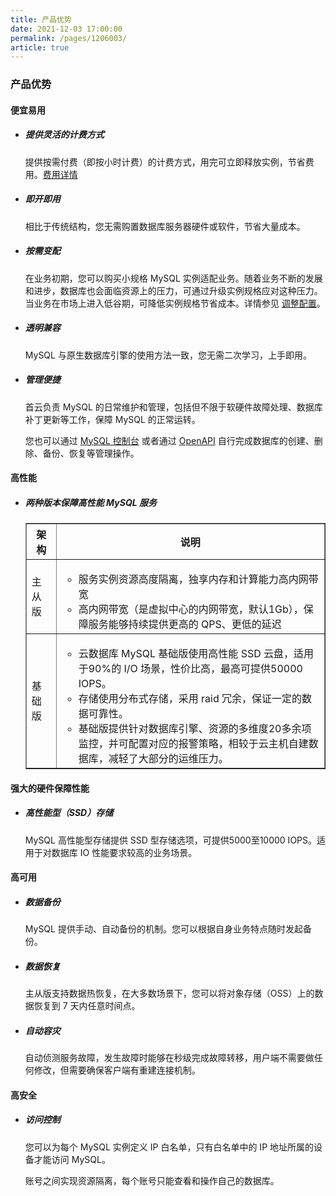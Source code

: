 ```yaml
---
title: 产品优势
date: 2021-12-03 17:00:00
permalink: /pages/1206003/
article: true
---
```


### 产品优势

#### 便宜易用

- ##### 提供灵活的计费方式

  提供按需付费（即按小时计费）的计费方式，用完可立即释放实例，节省费用。[费用详情](../03.购买指南/00.计费概述.md)

- ##### 即开即用

  相比于传统结构，您无需购置数据库服务器硬件或软件，节省大量成本。

- ##### 按需变配

  在业务初期，您可以购买小规格 MySQL 实例适配业务。随着业务不断的发展和进步，数据库也会面临资源上的压力，可通过升级实例规格应对这种压力。当业务在市场上进入低谷期，可降低实例规格节省成本。详情参见 [调整配置](./../04.操作指南/02.管理实例/06.调整配置.md)。

- ##### 透明兼容

  MySQL 与原生数据库引擎的使用方法一致，您无需二次学习，上手即用。

- ##### 管理便捷

  首云负责 MySQL 的日常维护和管理，包括但不限于软硬件故障处理、数据库补丁更新等工作，保障 MySQL 的正常运转。

  您也可以通过 [MySQL 控制台](https://console.capitalonline.net/dbinstances) 或者通过 [OpenAPI](./../08.API文档/01.API概览.md) 自行完成数据库的创建、删除、备份、恢复等管理操作。

#### 高性能

- ##### 两种版本保障高性能 MySQL 服务

  <table width="95%" border="1" cellpadding="2" cellspacing="1">
  	<thead>
          <tr>
          	<th width="10%">架构</th>
              <th width="90%">说明</th>
          </tr>
  	</thead>
      <tbody>
          <tr>
          	<td>主从版</td>
              <td>
                  <ul>
                      <li>服务实例资源高度隔离，独享内存和计算能力高内网带宽</li>
                      <li>高内网带宽（是虚拟中心的内网带宽，默认1Gb），保障服务能够持续提供更高的 QPS、更低的延迟</li>
                  </ul>
              </td>
          </tr>
          <tr>
          	<td>基础版</td>
              <td>
                  <ul>
                      <li>云数据库 MySQL 基础版使用高性能 SSD 云盘，适用于90%的 I/O 场景，性价比高，最高可提供50000 IOPS。</li>
                      <li>存储使用分布式存储，采用 raid 冗余，保证一定的数据可靠性。</li>
                      <li>基础版提供针对数据库引擎、资源的多维度20多余项监控，并可配置对应的报警策略，相较于云主机自建数据库，减轻了大部分的运维压力。</li>
                  </ul>
              </td>
          </tr>
  	</tbody>
  </table>

#### 强大的硬件保障性能

- ##### 高性能型（SSD）存储

  MySQL 高性能型存储提供 SSD 型存储选项，可提供5000至10000 IOPS。适用于对数据库 IO 性能要求较高的业务场景。

#### 高可用

- ##### 数据备份

  MySQL 提供手动、自动备份的机制。您可以根据自身业务特点随时发起备份。

- ##### 数据恢复

  主从版支持数据热恢复，在大多数场景下，您可以将对象存储（OSS）上的数据恢复到 7 天内任意时间点。

- ##### 自动容灾

  自动侦测服务故障，发生故障时能够在秒级完成故障转移，用户端不需要做任何修改，但需要确保客户端有重建连接机制。

#### 高安全

- ##### 访问控制

  您可以为每个 MySQL 实例定义 IP 白名单，只有白名单中的 IP 地址所属的设备才能访问 MySQL。

  账号之间实现资源隔离，每个账号只能查看和操作自己的数据库。
